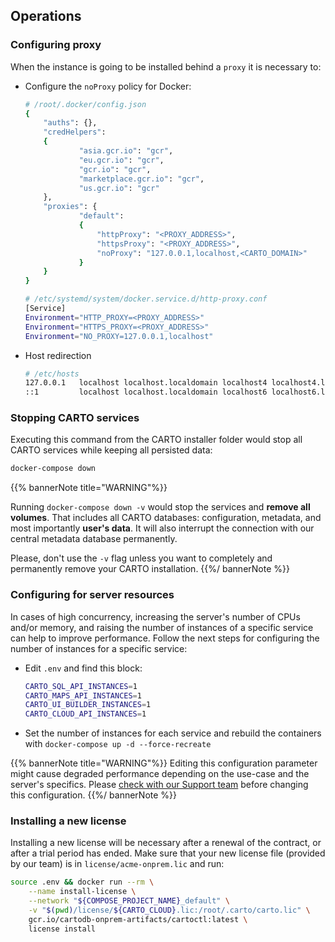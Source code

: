 ## Operations

### Configuring proxy

When the instance is going to be installed behind a `proxy` it is necessary to:

* Configure the `noProxy` policy for Docker:
	```bash
	# /root/.docker/config.json
	{
		"auths": {},
		"credHelpers":
		{
      			"asia.gcr.io": "gcr",
       			"eu.gcr.io": "gcr",
       			"gcr.io": "gcr",
       			"marketplace.gcr.io": "gcr",
       			"us.gcr.io": "gcr"
		},
		"proxies": {
      			"default":
       			{
       				"httpProxy": "<PROXY_ADDRESS>",
       				"httpsProxy": "<PROXY_ADDRESS>",
       				"noProxy": "127.0.0.1,localhost,<CARTO_DOMAIN>"
      			}
		}
	}
	```
	```bash
	# /etc/systemd/system/docker.service.d/http-proxy.conf
	[Service]
	Environment="HTTP_PROXY=<PROXY_ADDRESS>"
	Environment="HTTPS_PROXY=<PROXY_ADDRESS>"
	Environment="NO_PROXY=127.0.0.1,localhost"
	``` 

* Host redirection
	```bash
	# /etc/hosts
	127.0.0.1   localhost localhost.localdomain localhost4 localhost4.localdomain4 <CARTO_DOMAIN>
	::1         localhost localhost.localdomain localhost6 localhost6.localdomain6 <CARTO_DOMAIN>
	```

### Stopping CARTO services

Executing this command from the CARTO installer folder would stop all CARTO services while keeping all persisted data:

```bash
docker-compose down
```

{{% bannerNote title="WARNING"%}}

Running `docker-compose down -v` would stop the services and **remove all volumes**. That includes all CARTO databases: configuration, metadata, and most importantly **user's data**. It will also interrupt the connection with our central metadata database permanently. 

Please, don't use the `-v` flag unless you want to completely and permanently remove your CARTO installation.
{{%/ bannerNote %}}


<!-- 
### Upgrading

Upgrading the installation requires a new installer package provided by the CARTO team. Follow these steps to have your instance updated


### Persisting configuration across upgrades

Using `.env.customer` file to persist configuration
-->

### Configuring for server resources

In cases of high concurrency, increasing the server's number of CPUs and/or memory, and raising the number of instances of a specific service can help to improve performance. Follow the next steps for configuring the number of instances for a specific service:

* Edit `.env` and find this block:
	```bash
	CARTO_SQL_API_INSTANCES=1
	CARTO_MAPS_API_INSTANCES=1
	CARTO_UI_BUILDER_INSTANCES=1
	CARTO_CLOUD_API_INSTANCES=1
	```
* Set the number of instances for each service and rebuild the containers with `docker-compose up -d --force-recreate`

{{% bannerNote title="WARNING"%}}
Editing this configuration parameter might cause degraded performance depending on the use-case and the server's specifics. Please [check with our Support team](mailto:enterprise-support@carto.com) before changing this configuration.
{{%/ bannerNote %}}

### Installing a new license

Installing a new license will be necessary after a renewal of the contract, or after a trial period has ended.
Make sure that your new license file (provided by our team) is in `license/acme-onprem.lic` and run:

```bash
source .env && docker run --rm \
    --name install-license \
    --network "${COMPOSE_PROJECT_NAME}_default" \
    -v "$(pwd)/license/${CARTO_CLOUD}.lic:/root/.carto/carto.lic" \
    gcr.io/cartodb-onprem-artifacts/cartoctl:latest \
    license install
```


